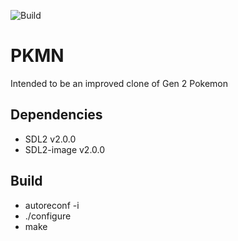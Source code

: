 ![Build](https://github.com/Akah/pkmn/workflows/Build/badge.svg) 
# PKMN
Intended to be an improved clone of Gen 2 Pokemon

## Dependencies
* SDL2 v2.0.0
* SDL2-image v2.0.0

## Build
 * autoreconf -i
 * ./configure
 * make